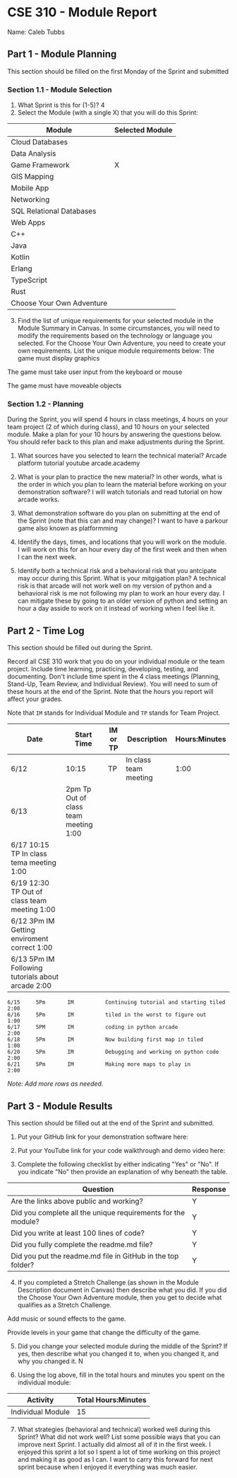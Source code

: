 # CSE 310 - Module Report

Name: Caleb Tubbs

## Part 1 - Module Planning

This section should be filled on the first Monday of the Sprint and submitted

### Section 1.1 - Module Selection

1. What Sprint is this for (1-5)?
4
2. Select the Module (with a single X) that you will do this Sprint:

|Module                   |Selected Module|
|-------------------------|---------------|
|Cloud Databases          |               |
|Data Analysis            |               |
|Game Framework           |      X        |
|GIS Mapping              |               |
|Mobile App               |               |
|Networking               |               |
|SQL Relational Databases |               |
|Web Apps                 |               |
|C++                      |               |
|Java                     |               |
|Kotlin                   |               |
|Erlang                   |               |
|TypeScript               |               |
|Rust                     |               |
|Choose Your Own Adventure|               |

3. Find the list of unique requirements for your selected module in the Module Summary in Canvas.  In some circumstances, you will need to modify the requirements based on the technology or language you selected.  For the Choose Your Own Adventure, you need to create your own requirements.  List the unique module requirements below:
The game must display graphics

The game must take user input from the keyboard or mouse

The game must have moveable objects

### Section 1.2 - Planning

During the Sprint, you will spend 4 hours in class meetings, 4 hours on your team project (2 of which during class), and 10 hours on your selected module.  Make a plan for your 10 hours by answering the questions below.  You should refer back to this plan and make adjustments during the Sprint.

1. What sources have you selected to learn the technical material?
Arcade platform tutorial
youtube
arcade.academy

2. What is your plan to practice the new material?  In other words, what is the order in which you plan to learn the material before working on your demonstration software?
I will watch tutorials and read tutorial on how arcade works.

3. What demonstration software do you plan on submitting at the end of the Sprint (note that this can and may change)?
I want to have a parkour game also known as platformming
4. Identify the days, times, and locations that you will work on the module.
I will work on this for an hour every day of the first week and then when I can the next week.
5. Identify both a technical risk and a behavioral risk that you antcipate may occur during this Sprint.  What is your mitgigation plan?
A technical risk is that arcade will not work well on my version of python and a behavioral risk is me not following my plan to work an hour every day. I can mitigate these by going to an older version of python and setting an hour a day asside to work on it instead of working when I feel like it.

## Part 2 - Time Log

This section should be filled out during the Sprint. 

Record all CSE 310 work that you do on your individual module or the team project.  Include time learning, practicing, developing, testing, and documenting.  Don't include time spent in the 4 class meetings (Planning, Stand-Up, Team Review, and Individual Review).  You will need to sum of these hours at the end of the Sprint. Note that the hours you report will affect your grades.

Note that `IM` stands for Individual Module and `TP` stands for Team Project.  

|Date      |Start Time|IM or TP|Description                                 |Hours:Minutes|
|----------|----------|--------|--------------------------------------------|-------------|
|   6/12   | 10:15    |TP      |   In class team meeting                    | 1:00
|   6/13   | 2pm       Tp          Out of class team meeting                  1:00                                    
|   6/17     10:15     TP          In class tema meeting                      1:00
|   6/19     12:30     TP          Out of class team meeting                  1:00
|   6/12     3Pm       IM          Getting enviroment correct                 1:00
|   6/13     5Pm       IM          Following tutorials about arcade           2:00
    6/15     5Pm       IM          Continuing tutorial and starting tiled     2:00
    6/16     5Pm       IM          tiled in the worst to figure out           1:00
    6/17     5PM       IM          coding in python arcade                    2:00
    6/18     5Pm       IM          Now building first map in tiled            1:00
    6/20     5Pm       IM          Debugging and working on python code       2:00
    6/21     5Pm       IM          Making more maps to play in                2:00

_Note: Add more rows as needed._


## Part 3 - Module Results

This section should be filled out at the end of the Sprint and submitted.

1. Put your GitHub link for your demonstration software here: 

2. Put your YouTube link for your code walkthrough and demo video here:

3. Complete the following checklist by either indicating "Yes" or "No". If you indicate "No" then provide an explanation of why beneath the table.

|Question                                                    |Response|
|------------------------------------------------------------|--------|
|Are the links above public and working?                     |    Y    |
|Did you complete all the unique requirements for the module?|    Y    |
|Did you write at least 100 lines of code?                   |    Y    |
|Did you fully complete the readme.md file?                  |    Y    |
|Did you put the readme.md file in GitHub in the top folder? |    Y    |

4. If you completed a Stretch Challenge (as shown in the Module Description document in Canvas) then describe what you did.  If you did the Choose Your Own Adventure module, then you get to decide what qualifies as a Stretch Challenge.

Add music or sound effects to the game.

Provide levels in your game that change the difficulty of the game.

5. Did you change your selected module during the middle of the Sprint?  If yes, then describe what you changed it to, when you changed it, and why you changed it. N

6. Using the log above, fill in the total hours and minutes you spent on the individual module:

|Activity         |Total Hours:Minutes|
|-----------------|-------------------|
|Individual Module|       15          |

7. What strategies (behavioral and technical) worked well during this Sprint?  What did not work well?  List some possible ways that you can improve next Sprint.
I actually did almost all of it in the first week. I enjoyed this sprint a lot so I spent a lot of time working on this project and making it as good as I can. I want to carry this forward for next sprint because when I enjoyed it everything was much easier.